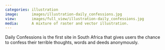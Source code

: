 ```yaml
---
categories: illustration
image:      images/illustration-daily_confessions.jpg
view:       images/full_view/illustration-daily_confessions.jpg
media:      A mixture of raster and vector illustration.
---
```

Daily Confessions is the first site in South Africa that gives users the chance
to confess their terrible thoughts, words and deeds anonymously.
